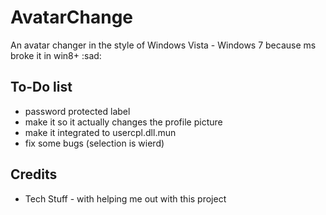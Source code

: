 # AvatarChange
An avatar changer in the style of Windows Vista - Windows 7 because ms broke it in win8+ :sad:

## To-Do list
- password protected label
- make it so it actually changes the profile picture
- make it integrated to usercpl.dll.mun
- fix some bugs (selection is wierd)

## Credits
- Tech Stuff - with helping me out with this project
